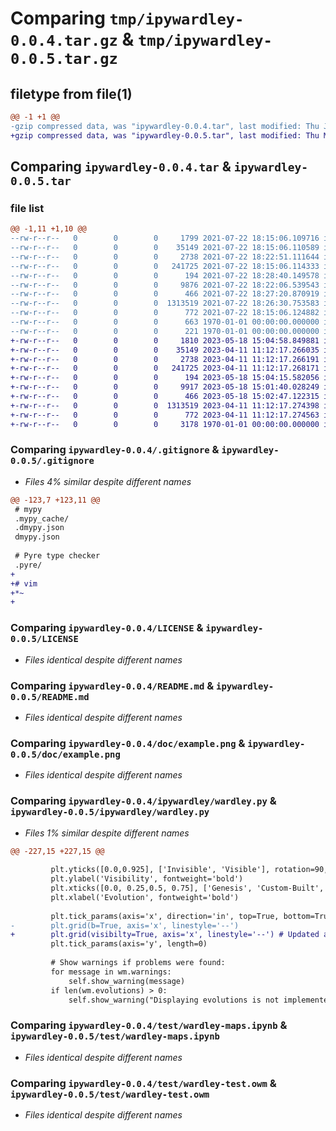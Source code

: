# Comparing `tmp/ipywardley-0.0.4.tar.gz` & `tmp/ipywardley-0.0.5.tar.gz`

## filetype from file(1)

```diff
@@ -1 +1 @@
-gzip compressed data, was "ipywardley-0.0.4.tar", last modified: Thu Jul 22 18:29:02 2021, max compression
+gzip compressed data, was "ipywardley-0.0.5.tar", last modified: Thu May 18 15:05:26 2023, max compression
```

## Comparing `ipywardley-0.0.4.tar` & `ipywardley-0.0.5.tar`

### file list

```diff
@@ -1,11 +1,10 @@
--rw-r--r--   0        0        0     1799 2021-07-22 18:15:06.109716 ipywardley-0.0.4/.gitignore
--rw-r--r--   0        0        0    35149 2021-07-22 18:15:06.110589 ipywardley-0.0.4/LICENSE
--rw-r--r--   0        0        0     2738 2021-07-22 18:22:51.111644 ipywardley-0.0.4/README.md
--rw-r--r--   0        0        0   241725 2021-07-22 18:15:06.114333 ipywardley-0.0.4/doc/example.png
--rw-r--r--   0        0        0      194 2021-07-22 18:28:40.149578 ipywardley-0.0.4/ipywardley/__init__.py
--rw-r--r--   0        0        0     9876 2021-07-22 18:22:06.539543 ipywardley-0.0.4/ipywardley/wardley.py
--rw-r--r--   0        0        0      466 2021-07-22 18:27:20.870919 ipywardley-0.0.4/pyproject.toml
--rw-r--r--   0        0        0  1313519 2021-07-22 18:26:30.753583 ipywardley-0.0.4/test/wardley-maps.ipynb
--rw-r--r--   0        0        0      772 2021-07-22 18:15:06.124882 ipywardley-0.0.4/test/wardley-test.owm
--rw-r--r--   0        0        0      663 1970-01-01 00:00:00.000000 ipywardley-0.0.4/setup.py
--rw-r--r--   0        0        0      221 1970-01-01 00:00:00.000000 ipywardley-0.0.4/PKG-INFO
+-rw-r--r--   0        0        0     1810 2023-05-18 15:04:58.849881 ipywardley-0.0.5/.gitignore
+-rw-r--r--   0        0        0    35149 2023-04-11 11:12:17.266035 ipywardley-0.0.5/LICENSE
+-rw-r--r--   0        0        0     2738 2023-04-11 11:12:17.266191 ipywardley-0.0.5/README.md
+-rw-r--r--   0        0        0   241725 2023-04-11 11:12:17.268171 ipywardley-0.0.5/doc/example.png
+-rw-r--r--   0        0        0      194 2023-05-18 15:04:15.582056 ipywardley-0.0.5/ipywardley/__init__.py
+-rw-r--r--   0        0        0     9917 2023-05-18 15:01:40.028249 ipywardley-0.0.5/ipywardley/wardley.py
+-rw-r--r--   0        0        0      466 2023-05-18 15:02:47.122315 ipywardley-0.0.5/pyproject.toml
+-rw-r--r--   0        0        0  1313519 2023-04-11 11:12:17.274398 ipywardley-0.0.5/test/wardley-maps.ipynb
+-rw-r--r--   0        0        0      772 2023-04-11 11:12:17.274563 ipywardley-0.0.5/test/wardley-test.owm
+-rw-r--r--   0        0        0     3178 1970-01-01 00:00:00.000000 ipywardley-0.0.5/PKG-INFO
```

### Comparing `ipywardley-0.0.4/.gitignore` & `ipywardley-0.0.5/.gitignore`

 * *Files 4% similar despite different names*

```diff
@@ -123,7 +123,11 @@
 # mypy
 .mypy_cache/
 .dmypy.json
 dmypy.json
 
 # Pyre type checker
 .pyre/
+
+# vim
+*~
+
```

### Comparing `ipywardley-0.0.4/LICENSE` & `ipywardley-0.0.5/LICENSE`

 * *Files identical despite different names*

### Comparing `ipywardley-0.0.4/README.md` & `ipywardley-0.0.5/README.md`

 * *Files identical despite different names*

### Comparing `ipywardley-0.0.4/doc/example.png` & `ipywardley-0.0.5/doc/example.png`

 * *Files identical despite different names*

### Comparing `ipywardley-0.0.4/ipywardley/wardley.py` & `ipywardley-0.0.5/ipywardley/wardley.py`

 * *Files 1% similar despite different names*

```diff
@@ -227,15 +227,15 @@
 
         plt.yticks([0.0,0.925], ['Invisible', 'Visible'], rotation=90, verticalalignment='bottom')
         plt.ylabel('Visibility', fontweight='bold')
         plt.xticks([0.0, 0.25,0.5, 0.75], ['Genesis', 'Custom-Built', 'Product\n(+rental)', 'Commodity\n(+utility)'], ha='left')
         plt.xlabel('Evolution', fontweight='bold')
 
         plt.tick_params(axis='x', direction='in', top=True, bottom=True, grid_linewidth=1)
-        plt.grid(b=True, axis='x', linestyle='--')
+        plt.grid(visibilty=True, axis='x', linestyle='--') # Updated as 'b' now depreciated
         plt.tick_params(axis='y', length=0)
 
         # Show warnings if problems were found:
         for message in wm.warnings:
             self.show_warning(message)
         if len(wm.evolutions) > 0:
             self.show_warning("Displaying evolutions is not implemented yet!")
```

### Comparing `ipywardley-0.0.4/test/wardley-maps.ipynb` & `ipywardley-0.0.5/test/wardley-maps.ipynb`

 * *Files identical despite different names*

### Comparing `ipywardley-0.0.4/test/wardley-test.owm` & `ipywardley-0.0.5/test/wardley-test.owm`

 * *Files identical despite different names*

